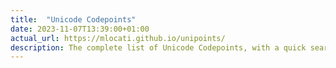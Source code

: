 ```yaml
---
title:  "Unicode Codepoints"
date: 2023-11-07T13:39:00+01:00
actual_url: https://mlocati.github.io/unipoints/
description: The complete list of Unicode Codepoints, with a quick search function and JavaScript/HTML/PHP codes
---
```

